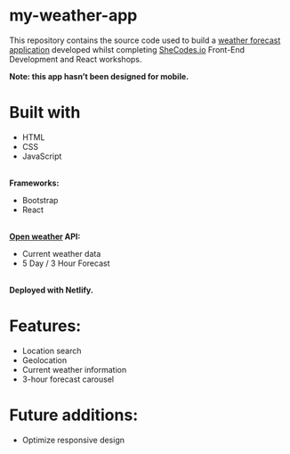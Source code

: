 # my-weather-app

This repository contains the source code used to build a <a href="https://brave-babbage-248758.netlify.app">weather forecast application</a> developed whilst completing <a href="https://www.shecodes.io/">SheCodes.io</a> Front-End Development and React workshops.

<strong>Note: this app hasn’t been designed for mobile.</strong>

# Built with
<ul>
<li>HTML</li>
<li>CSS</li>
<li>JavaScript</li>
</ul>
<br/>
<strong>Frameworks:</strong>
<ul>
<li>Bootstrap</li>
<li>React</li>
</ul>

<br/>
<strong>
<a href="https://openweathermap.org/api">Open weather</a>
API:
</strong>
<ul>
<li>Current weather data</li>
<li>5 Day / 3 Hour Forecast</li>
</ul>

<br/>
<strong>Deployed with Netlify.</strong>

# Features:
<ul>
<li>Location search</li>
<li>Geolocation</li>
<li>Current weather information</li>
<li>3-hour forecast carousel</li>
</ul>

# Future additions:
<ul>
<li>Optimize responsive design</li>
</ul>
